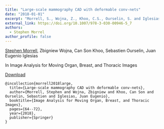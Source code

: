 ```yaml
---
title: "Large-scale mammography CAD with deformable conv-nets"
date: "2018-01-01"
excerpt: "Morrell, S., Wojna, Z., Khoo, C.S., Ourselin, S. and Iglesias, J.E., 2018. In Image Analysis for Moving Organ, Breast, and Thoracic Images (pp. 64-72). Springer, Cham."
external_link: https://doi.org/10.1007/978-3-030-00946-5_7
authors:
  - Stephen Morrel
author_profile: false
---
```

[Stephen Morrell](/people/stephen_morrel), Zbigniew Wojna, Can Son Khoo, Sebastien Ourselin, Juan Eugenio Iglesias

In Image Analysis for Moving Organ, Breast, and Thoracic Images

<a href="{{page.external_link}}" target="_blank"> Download </a>

```
@incollection{morrell2018large,
  title={Large-scale mammography CAD with deformable conv-nets},
  author={Morrell, Stephen and Wojna, Zbigniew and Khoo, Can Son and Ourselin, Sebastien and Iglesias, Juan Eugenio},
  booktitle={Image Analysis for Moving Organ, Breast, and Thoracic Images},
  pages={64--72},
  year={2018},
  publisher={Springer}
}
```
